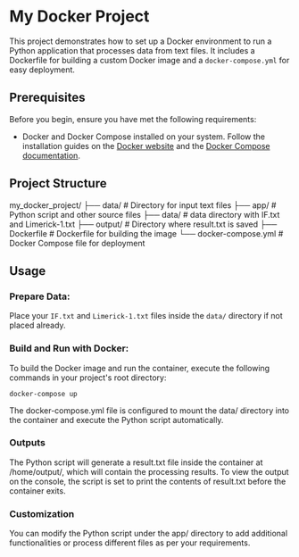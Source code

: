 # My Docker Project

This project demonstrates how to set up a Docker environment to run a Python application that processes data from text files. It includes a Dockerfile for building a custom Docker image and a `docker-compose.yml` for easy deployment.

## Prerequisites

Before you begin, ensure you have met the following requirements:

- Docker and Docker Compose installed on your system. Follow the installation guides on the [Docker website](https://docs.docker.com/get-docker/) and the [Docker Compose documentation](https://docs.docker.com/compose/install/).

## Project Structure

my_docker_project/
├── data/ # Directory for input text files
├── app/ # Python script and other source files
├── data/ # data directory with IF.txt and Limerick-1.txt
├── output/ # Directory where result.txt is saved
├── Dockerfile # Dockerfile for building the image
└── docker-compose.yml # Docker Compose file for deployment

## Usage

### Prepare Data:
   Place your `IF.txt` and `Limerick-1.txt` files inside the `data/` directory if not placed already.

### Build and Run with Docker:
   To build the Docker image and run the container, execute the following commands in your project's root directory:

    docker-compose up

The docker-compose.yml file is configured to mount the data/ directory into the container and execute the Python script automatically.

### Outputs
The Python script will generate a result.txt file inside the container at /home/output/, which will contain the processing results. To view the output on the console, the script is set to print the contents of result.txt before the container exits.

### Customization
You can modify the Python script under the app/ directory to add additional functionalities or process different files as per your requirements.